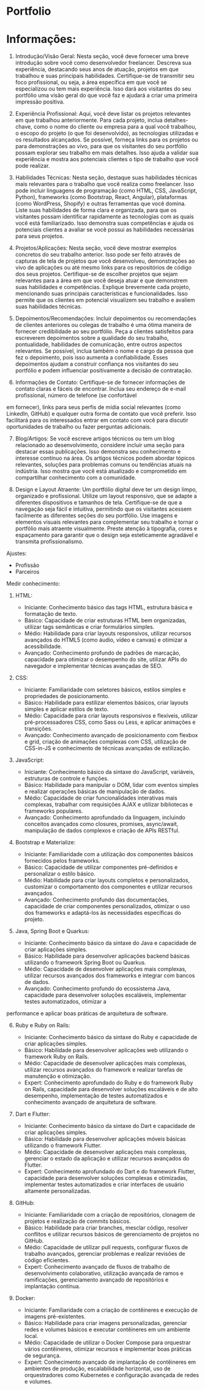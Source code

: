 # Portfolio

# Informações:

1. Introdução/Visão Geral: Nesta seção, você deve fornecer uma breve introdução sobre você como desenvolvedor freelancer. Descreva sua experiência, destacando seus anos de atuação, projetos em que trabalhou e suas principais habilidades. Certifique-se de transmitir seu foco profissional, ou seja, a área específica em que você se especializou ou tem mais experiência. Isso dará aos visitantes do seu portfólio uma visão geral do que você faz e ajudará a criar uma primeira impressão positiva.

2. Experiência Profissional: Aqui, você deve listar os projetos relevantes em que trabalhou anteriormente. Para cada projeto, inclua detalhes-chave, como o nome do cliente ou empresa para a qual você trabalhou, o escopo do projeto (o que foi desenvolvido), as tecnologias utilizadas e os resultados alcançados. Se possível, forneça links para os projetos ou para demonstrações ao vivo, para que os visitantes do seu portfólio possam explorar seu trabalho em mais detalhes. Isso ajuda a validar sua experiência e mostra aos potenciais clientes o tipo de trabalho que você pode realizar.

3. Habilidades Técnicas: Nesta seção, destaque suas habilidades técnicas mais relevantes para o trabalho que você realiza como freelancer. Isso pode incluir linguagens de programação (como HTML, CSS, JavaScript, Python), frameworks (como Bootstrap, React, Angular), plataformas (como WordPress, Shopify) e outras ferramentas que você domina. Liste suas habilidades de forma clara e organizada, para que os visitantes possam identificar rapidamente as tecnologias com as quais você está familiarizado. Isso demonstra suas competências e ajuda os potenciais clientes a avaliar se você possui as habilidades necessárias para seus projetos.

4. Projetos/Aplicações: Nesta seção, você deve mostrar exemplos concretos do seu trabalho anterior. Isso pode ser feito através de capturas de tela de projetos que você desenvolveu, demonstrações ao vivo de aplicações ou até mesmo links para os repositórios de código dos seus projetos. Certifique-se de escolher projetos que sejam relevantes para a área em que você deseja atuar e que demonstrem suas habilidades e competências. Explique brevemente cada projeto, mencionando suas principais características e funcionalidades. Isso permite que os clientes em potencial visualizem seu trabalho e avaliem suas habilidades técnicas.

5. Depoimentos/Recomendações: Incluir depoimentos ou recomendações de clientes anteriores ou colegas de trabalho é uma ótima maneira de fornecer credibilidade ao seu portfólio. Peça a clientes satisfeitos para escreverem depoimentos sobre a qualidade do seu trabalho, pontualidade, habilidades de comunicação, entre outros aspectos relevantes. Se possível, inclua também o nome e cargo da pessoa que fez o depoimento, pois isso aumenta a confiabilidade. Esses depoimentos ajudam a construir confiança nos visitantes do seu portfólio e podem influenciar positivamente a decisão de contratação.

6. Informações de Contato: Certifique-se de fornecer informações de contato claras e fáceis de encontrar. Inclua seu endereço de e-mail profissional, número de telefone (se confortável

 em fornecer), links para seus perfis de mídia social relevantes (como LinkedIn, GitHub) e qualquer outra forma de contato que você preferir. Isso facilitará para os interessados entrar em contato com você para discutir oportunidades de trabalho ou fazer perguntas adicionais.

7. Blog/Artigos: Se você escreve artigos técnicos ou tem um blog relacionado ao desenvolvimento, considere incluir uma seção para destacar essas publicações. Isso demonstra seu conhecimento e interesse contínuo na área. Os artigos técnicos podem abordar tópicos relevantes, soluções para problemas comuns ou tendências atuais na indústria. Isso mostra que você está atualizado e comprometido em compartilhar conhecimento com a comunidade.

8. Design e Layout Atraente: Um portfólio digital deve ter um design limpo, organizado e profissional. Utilize um layout responsivo, que se adapte a diferentes dispositivos e tamanhos de tela. Certifique-se de que a navegação seja fácil e intuitiva, permitindo que os visitantes acessem facilmente as diferentes seções do seu portfólio. Use imagens e elementos visuais relevantes para complementar seu trabalho e tornar o portfólio mais atraente visualmente. Preste atenção à tipografia, cores e espaçamento para garantir que o design seja esteticamente agradável e transmita profissionalismo.

Ajustes:
- Profissão
- Parceiros

Medir conhecimento:
1. HTML:
   - Iniciante: Conhecimento básico das tags HTML, estrutura básica e formatação de texto.
   - Básico: Capacidade de criar estruturas HTML bem organizadas, utilizar tags semânticas e criar formulários simples.
   - Médio: Habilidade para criar layouts responsivos, utilizar recursos avançados do HTML5 (como áudio, vídeo e canvas) e otimizar a acessibilidade.
   - Avançado: Conhecimento profundo de padrões de marcação, capacidade para otimizar o desempenho do site, utilizar APIs do navegador e implementar técnicas avançadas de SEO.

2. CSS:
   - Iniciante: Familiaridade com seletores básicos, estilos simples e propriedades de posicionamento.
   - Básico: Habilidade para estilizar elementos básicos, criar layouts simples e aplicar estilos de texto.
   - Médio: Capacidade para criar layouts responsivos e flexíveis, utilizar pré-processadores CSS, como Sass ou Less, e aplicar animações e transições.
   - Avançado: Conhecimento avançado de posicionamento com flexbox e grid, criação de animações complexas com CSS, utilização de CSS-in-JS e conhecimento de técnicas avançadas de estilização.

3. JavaScript:
   - Iniciante: Conhecimento básico da sintaxe do JavaScript, variáveis, estruturas de controle e funções.
   - Básico: Habilidade para manipular o DOM, lidar com eventos simples e realizar operações básicas de manipulação de dados.
   - Médio: Capacidade de criar funcionalidades interativas mais complexas, trabalhar com requisições AJAX e utilizar bibliotecas e frameworks populares.
   - Avançado: Conhecimento aprofundado da linguagem, incluindo conceitos avançados como closures, promises, async/await, manipulação de dados complexos e criação de APIs RESTful.

4. Bootstrap e Materialize:
   - Iniciante: Familiaridade com a utilização dos componentes básicos fornecidos pelos frameworks.
   - Básico: Capacidade de utilizar componentes pré-definidos e personalizar o estilo básico.
   - Médio: Habilidade para criar layouts completos e personalizados, customizar o comportamento dos componentes e utilizar recursos avançados.
   - Avançado: Conhecimento profundo das documentações, capacidade de criar componentes personalizados, otimizar o uso dos frameworks e adaptá-los às necessidades específicas do projeto.

5. Java, Spring Boot e Quarkus:
   - Iniciante: Conhecimento básico da sintaxe do Java e capacidade de criar aplicações simples.
   - Básico: Habilidade para desenvolver aplicações backend básicas utilizando o framework Spring Boot ou Quarkus.
   - Médio: Capacidade de desenvolver aplicações mais complexas, utilizar recursos avançados dos frameworks e integrar com bancos de dados.
   - Avançado: Conhecimento profundo do ecossistema Java, capacidade para desenvolver soluções escaláveis, implementar testes automatizados, otimizar a

 performance e aplicar boas práticas de arquitetura de software.

6. Ruby e Ruby on Rails:
   - Iniciante: Conhecimento básico da sintaxe do Ruby e capacidade de criar aplicações simples.
   - Básico: Habilidade para desenvolver aplicações web utilizando o framework Ruby on Rails.
   - Médio: Capacidade de desenvolver aplicações mais complexas, utilizar recursos avançados do framework e realizar tarefas de manutenção e otimização.
   - Expert: Conhecimento aprofundado do Ruby e do framework Ruby on Rails, capacidade para desenvolver soluções escaláveis e de alto desempenho, implementação de testes automatizados e conhecimento avançado de arquitetura de software.

7. Dart e Flutter:
   - Iniciante: Conhecimento básico da sintaxe do Dart e capacidade de criar aplicações simples.
   - Básico: Habilidade para desenvolver aplicações móveis básicas utilizando o framework Flutter.
   - Médio: Capacidade de desenvolver aplicações mais complexas, gerenciar o estado da aplicação e utilizar recursos avançados do Flutter.
   - Expert: Conhecimento aprofundado do Dart e do framework Flutter, capacidade para desenvolver soluções complexas e otimizadas, implementar testes automatizados e criar interfaces de usuário altamente personalizadas.

8. GitHub:
   - Iniciante: Familiaridade com a criação de repositórios, clonagem de projetos e realização de commits básicos.
   - Básico: Habilidade para criar branches, mesclar código, resolver conflitos e utilizar recursos básicos de gerenciamento de projetos no GitHub.
   - Médio: Capacidade de utilizar pull requests, configurar fluxos de trabalho avançados, gerenciar problemas e realizar revisões de código eficientes.
   - Expert: Conhecimento avançado de fluxos de trabalho de desenvolvimento colaborativo, utilização avançada de ramos e ramificações, gerenciamento avançado de repositórios e implantação contínua.

9. Docker:
   - Iniciante: Familiaridade com a criação de contêineres e execução de imagens pré-existentes.
   - Básico: Habilidade para criar imagens personalizadas, gerenciar redes e volumes básicos e executar contêineres em um ambiente local.
   - Médio: Capacidade de utilizar o Docker Compose para orquestrar vários contêineres, otimizar recursos e implementar boas práticas de segurança.
   - Expert: Conhecimento avançado de implantação de contêineres em ambientes de produção, escalabilidade horizontal, uso de orquestradores como Kubernetes e configuração avançada de redes e volumes.

